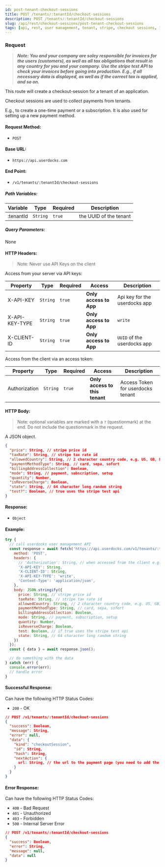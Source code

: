 ```yaml
---
id: post-tenant-checkout-sessions
title: POST /tenants/:tenantId/checkout-sessions
description: POST /tenants/:tenantId/checkout-sessions
slug: /api/rest/checkout-sessions/post-tenant-checkout-sessions
tags: [api, rest, user management, tenant, stripe, checkout sessions, invoices, subscriptions, one-time payments]
---
```


### Request

> **_Note: You and your company are soley responsible for invoices for the users (customers), as well as all tax obligations that result in any country for you and your company. Use the stripe test API to check your invoices before going into production. E.g., if all necessary data is displayed, as well as if the correct tax is applied, and so on._**

This route will create a checkout-session for a tenant of an application.

Checkout sessions are used to collect payments from tenants.

E.g., to create a one-time payment or a subscription. It is also used for setting up a new payment method.

#### Request Method:

- `POST`

#### Base URL:

- `https://api.userdocks.com`

#### End Point:

- `/v1/tenants/:tenantId/checkout-sessions`

##### Path Variables:

| Variable | Type | Required | Description |
|---|---|---|---|
| :tenantId | `String` | `true` | the UUID of the tenant

##### Query Parameters:

None

#### HTTP Headers:

> Note: Never use API Keys on the client

Access from your server via API keys:

| Property       | Type        | Required  | Access                 | Description                   |
| -------------- | ----------- | --------- | ---------------------- | ----------------------------- |
| X-API-KEY      | `String` | `true` | **Only access to App** | Api key for the userdocks app |
| X-API-KEY-TYPE | `String` | `true` | **Only access to App** | `write`                       |
| X-CLIENT-ID    | `String` | `true` | **Only access to App** | `UUID` of the userdocks app   |

Access from the client via an access token:

| Property       | Type        | Required  | Access                 | Description                   |
| -------------- | ----------- | --------- | ---------------------- | ----------------------------- |
| Authorization  | `String` | `true` | **Only access to this tenant** | Access Token for userdocks tenant |

#### HTTP Body:

> Note: optional variables are marked with a `?` (questionmark) at the end. Do not include the questionmark in the request.

A JSON object.

```json
{
  "price": String, // stripe price id
  "taxRate": String, // stripe tax rate id
  "allowedCountry": String, // 2 character country code, e.g. US, GB, DE, AT, ...
  "paymentMethodType": String, // card, sepa, sofort
  "billingAddressCollection": Boolean,
  "mode": String, // payment, subscription, setup
  "quantity": Number,
  "isReverseCharge": Boolean,
  "state": String, // 64 character long random string
  "test?": Boolean, // true uses the stripe test api
}
```

#### Response:

- `Object`

#### Example:

```js
try {
  // call userdocks user management API
  const response = await fetch('https://api.userdocks.com/v1/tenants/:tenantId/checkout-sessions', {
    method: 'POST',
    headers: {
      // 'Authorization': String, // when accessed from the client e.g. `Bearer ${accessToken}`
      'X-API-KEY': String,
      'X-CLIENT-ID': String,
      'X-API-KEY-TYPE': 'write',
      'Content-Type': 'application/json',
    },
    body: JSON.stringify({
      price: String, // stripe price id
      taxRate: String, // stripe tax rate id
      allowedCountry: String, // 2 character country code, e.g. US, GB, DE, AT, ...
      paymentMethodType: String, // card, sepa, sofort
      billingAddressCollection: Boolean,
      mode: String, // payment, subscription, setup
      quantity: Number,
      isReverseCharge: Boolean,
      test: Boolean, // if true uses the stripe test api
      state: String, // 64 character long random string
    })
  });
  const { data } = await response.json();

  // do something with the data
} catch (err) {
  console.error(err);
  // handle error
}
```

#### Successful Response:

Can have the following HTTP Status Codes:

- `200` - OK

```json
// POST /v1/tenants/:tenantId/checkout-sessions
{
  "success": Boolean,
  "message": String,
  "error": null,
  "data": {
    "kind": "checkoutSession",
    "id": String,
    "hash": String,
    "nextAction": {
      url: String, // the url to the payment page (you need to add the state as query parameter)
    }
  }
}
```

#### Error Response:

Can have the following HTTP Status Codes:

- `400` - Bad Request
- `401` - Unauthorized
- `403` - Forbidden
- `500` - Internal Server Error

```json
// POST /v1/tenants/:tenantId/checkout-sessions
{
  "success": Boolean,
  "error": String,
  "message": null,
  "data": null
}
```
